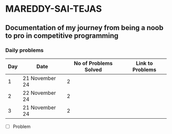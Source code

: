 # MAREDDY-SAI-TEJAS
## Documentation of my journey from being a noob to pro in competitive programming


### Daily problems

|Day|Date|No of Problems Solved|Link to Problems
|---|---|---|---
|1|21 November 24|2 |
|2|22 November 24|2 |
|3|21 November 24|2 |



- [ ] Problem
